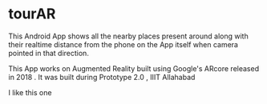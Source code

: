# tourAR
This Android App shows all the nearby places present around along with their realtime distance from the phone on the App itself when camera pointed in that direction.

This App works on  Augmented Reality built using Google's ARcore released in 2018 .
It was built during Prototype 2.0 , IIIT Allahabad

I like this one 
